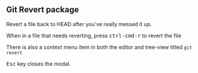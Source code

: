 ## Git Revert package

Revert a file back to HEAD after you've really messed it up.


When in a file that needs reverting, press <kbd>ctrl-cmd-r</kbd> to revert the file

There is also a context menu item in both the editor and tree-view titled `git revert`

<kbd>Esc</kbd> key closes the modal.

